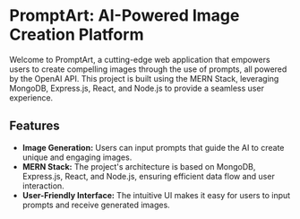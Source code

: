 # PromptArt: AI-Powered Image Creation Platform

Welcome to PromptArt, a cutting-edge web application that empowers users to create compelling images through the use of prompts, all powered by the OpenAI API. This project is built using the MERN Stack, leveraging MongoDB, Express.js, React, and Node.js to provide a seamless user experience.

## Features

- **Image Generation:** Users can input prompts that guide the AI to create unique and engaging images.
- **MERN Stack:** The project's architecture is based on MongoDB, Express.js, React, and Node.js, ensuring efficient data flow and user interaction.
- **User-Friendly Interface:** The intuitive UI makes it easy for users to input prompts and receive generated images.
